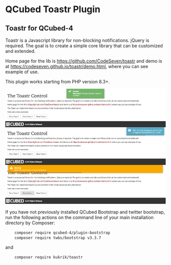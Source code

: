 # QCubed Toastr Plugin


## Toastr for QCubed-4

Toastr is a Javascript library for non-blocking notifications. jQuery is required. The goal is to create a simple core library that can be customized and extended.

Home page for the lib is https://github.com/CodeSeven/toastr and demo is at
https://codeseven.github.io/toastr/demo.html, where you can see example of use.

This plugin works starting from PHP version 8.3+.

![Image of kukrik](screenshot/toastr_screenshot.jpg?raw=true)

If you have not previously installed QCubed Bootstrap and twitter bootstrap, run the following actions on the command line of your main installation directory by Composer:
```
    composer require qcubed-4/plugin-bootstrap
    composer require twbs/bootstrap v3.3.7
```
and

```
    composer require kukrik/toastr
```
